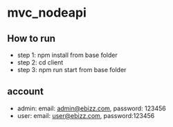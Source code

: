 # mvc_nodeapi

## How to run
- step 1: npm install from base folder
- step 2: cd client
- step 3: npm run start from base folder

## account
- admin: email: admin@ebizz.com, password: 123456
- user: email: user@ebizz.com, password:123456


